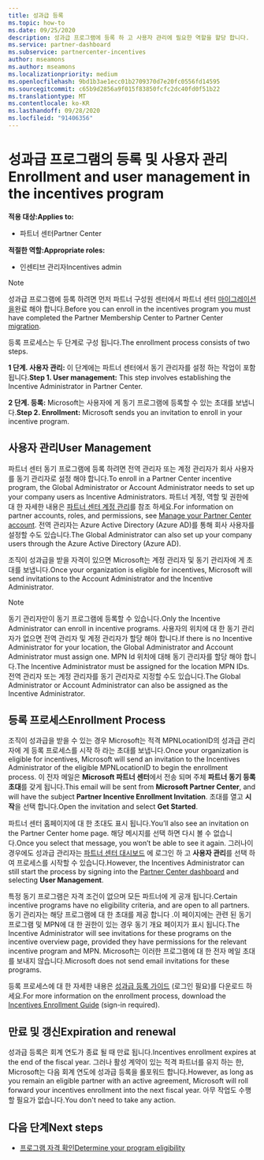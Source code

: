 ```yaml
---
title: 성과급 등록
ms.topic: how-to
ms.date: 09/25/2020
description: 성과급 프로그램에 등록 하 고 사용자 관리에 필요한 역할을 할당 합니다.
ms.service: partner-dashboard
ms.subservice: partnercenter-incentives
author: mseamons
ms.author: mseamons
ms.localizationpriority: medium
ms.openlocfilehash: 9bd1b3ae1ecc01b2709370d7e20fc0556fd14595
ms.sourcegitcommit: c65b9d2856a9f015f83850fcfc2dc40fd0f51b22
ms.translationtype: MT
ms.contentlocale: ko-KR
ms.lasthandoff: 09/28/2020
ms.locfileid: "91406356"
---
```

# <a name="enrollment-and-user-management-in-the-incentives-program"></a><span data-ttu-id="14961-103">성과급 프로그램의 등록 및 사용자 관리</span><span class="sxs-lookup"><span data-stu-id="14961-103">Enrollment and user management in the incentives program</span></span>

<span data-ttu-id="14961-104">**적용 대상:**</span><span class="sxs-lookup"><span data-stu-id="14961-104">**Applies to:**</span></span>

- <span data-ttu-id="14961-105">파트너 센터</span><span class="sxs-lookup"><span data-stu-id="14961-105">Partner Center</span></span>

<span data-ttu-id="14961-106">**적절한 역할:**</span><span class="sxs-lookup"><span data-stu-id="14961-106">**Appropriate roles:**</span></span>

- <span data-ttu-id="14961-107">인센티브 관리자</span><span class="sxs-lookup"><span data-stu-id="14961-107">Incentives admin</span></span>

>[!NOTE]
><span data-ttu-id="14961-108">성과급 프로그램에 등록 하려면 먼저 파트너 구성원 센터에서 파트너 센터 [마이그레이션을](prepare-pmc-pc-migration.md)완료 해야 합니다.</span><span class="sxs-lookup"><span data-stu-id="14961-108">Before you can enroll in the incentives program you must have completed the Partner Membership Center to Partner Center [migration](prepare-pmc-pc-migration.md).</span></span>

<span data-ttu-id="14961-109">등록 프로세스는 두 단계로 구성 됩니다.</span><span class="sxs-lookup"><span data-stu-id="14961-109">The enrollment process consists of two steps.</span></span>

<span data-ttu-id="14961-110">**1 단계. 사용자 관리:** 이 단계에는 파트너 센터에서 동기 관리자를 설정 하는 작업이 포함 됩니다.</span><span class="sxs-lookup"><span data-stu-id="14961-110">**Step 1. User management:** This step involves establishing the Incentive Administrator in Partner Center.</span></span>

<span data-ttu-id="14961-111">**2 단계. 등록:** Microsoft는 사용자에 게 동기 프로그램에 등록할 수 있는 초대를 보냅니다.</span><span class="sxs-lookup"><span data-stu-id="14961-111">**Step 2. Enrollment:** Microsoft sends you an invitation to enroll in your incentive program.</span></span>

## <a name="user-management"></a><span data-ttu-id="14961-112">사용자 관리</span><span class="sxs-lookup"><span data-stu-id="14961-112">User Management</span></span>

<span data-ttu-id="14961-113">파트너 센터 동기 프로그램에 등록 하려면 전역 관리자 또는 계정 관리자가 회사 사용자를 동기 관리자로 설정 해야 합니다.</span><span class="sxs-lookup"><span data-stu-id="14961-113">To enroll in a Partner Center incentive program, the Global Administrator or Account Administrator needs to set up your company users as Incentive Administrators.</span></span> <span data-ttu-id="14961-114">파트너 계정, 역할 및 권한에 대 한 자세한 내용은 [파트너 센터 계정 관리](partner-center-account-setup.md)를 참조 하세요.</span><span class="sxs-lookup"><span data-stu-id="14961-114">For information on partner accounts, roles, and permissions, see [Manage your Partner Center account](partner-center-account-setup.md).</span></span> <span data-ttu-id="14961-115">전역 관리자는 Azure Active Directory (Azure AD)를 통해 회사 사용자를 설정할 수도 있습니다.</span><span class="sxs-lookup"><span data-stu-id="14961-115">The Global Administrator can also set up your company users through the Azure Active Directory (Azure AD).</span></span>

<span data-ttu-id="14961-116">조직이 성과급을 받을 자격이 있으면 Microsoft는 계정 관리자 및 동기 관리자에 게 초대를 보냅니다.</span><span class="sxs-lookup"><span data-stu-id="14961-116">Once your organization is eligible for incentives, Microsoft will send invitations to the Account Administrator and the Incentive Administrator.</span></span>

>[!NOTE]
><span data-ttu-id="14961-117">동기 관리자만이 동기 프로그램에 등록할 수 있습니다.</span><span class="sxs-lookup"><span data-stu-id="14961-117">Only the Incentive Administrator can enroll in incentive programs.</span></span> <span data-ttu-id="14961-118">사용자의 위치에 대 한 동기 관리자가 없으면 전역 관리자 및 계정 관리자가 할당 해야 합니다.</span><span class="sxs-lookup"><span data-stu-id="14961-118">If there is no Incentive Administrator for your location, the Global Administrator and Account Administrator must assign one.</span></span> <span data-ttu-id="14961-119">MPN Id 위치에 대해 동기 관리자를 할당 해야 합니다.</span><span class="sxs-lookup"><span data-stu-id="14961-119">The Incentive Administrator must be assigned for the location MPN IDs.</span></span> <span data-ttu-id="14961-120">전역 관리자 또는 계정 관리자를 동기 관리자로 지정할 수도 있습니다.</span><span class="sxs-lookup"><span data-stu-id="14961-120">The Global Administrator or Account Administrator can also be assigned as the Incentive Administrator.</span></span>

## <a name="enrollment-process"></a><span data-ttu-id="14961-121">등록 프로세스</span><span class="sxs-lookup"><span data-stu-id="14961-121">Enrollment Process</span></span>

<span data-ttu-id="14961-122">조직이 성과급을 받을 수 있는 경우 Microsoft는 적격 MPNLocationID의 성과급 관리자에 게 등록 프로세스를 시작 하 라는 초대를 보냅니다.</span><span class="sxs-lookup"><span data-stu-id="14961-122">Once your organization is eligible for incentives, Microsoft will send an invitation to the Incentives Administrator of the eligible MPNLocationID to begin the enrollment process.</span></span> <span data-ttu-id="14961-123">이 전자 메일은 **Microsoft 파트너 센터**에서 전송 되며 주체 **파트너 동기 등록 초대**를 갖게 됩니다.</span><span class="sxs-lookup"><span data-stu-id="14961-123">This email will be sent from **Microsoft Partner Center**, and will have the subject **Partner Incentive Enrollment Invitation**.</span></span> <span data-ttu-id="14961-124">초대를 열고 **시작**을 선택 합니다.</span><span class="sxs-lookup"><span data-stu-id="14961-124">Open the invitation and select **Get Started**.</span></span>

<span data-ttu-id="14961-125">파트너 센터 홈페이지에 대 한 초대도 표시 됩니다.</span><span class="sxs-lookup"><span data-stu-id="14961-125">You’ll also see an invitation on the Partner Center home page.</span></span> <span data-ttu-id="14961-126">해당 메시지를 선택 하면 다시 볼 수 없습니다.</span><span class="sxs-lookup"><span data-stu-id="14961-126">Once you select that message, you won’t be able to see it again.</span></span> <span data-ttu-id="14961-127">그러나이 경우에도 성과급 관리자는 [파트너 센터 대시보드](https://partner.microsoft.com/dashboard/) 에 로그인 하 고 **사용자 관리**를 선택 하 여 프로세스를 시작할 수 있습니다.</span><span class="sxs-lookup"><span data-stu-id="14961-127">However, the Incentives Administrator can still start the process by signing into the [Partner Center dashboard](https://partner.microsoft.com/dashboard/) and selecting **User Management**.</span></span>

<span data-ttu-id="14961-128">특정 동기 프로그램은 자격 조건이 없으며 모든 파트너에 게 공개 됩니다.</span><span class="sxs-lookup"><span data-stu-id="14961-128">Certain incentive programs have no eligibility criteria, and are open to all partners.</span></span> <span data-ttu-id="14961-129">동기 관리자는 해당 프로그램에 대 한 초대를 제공 합니다 .이 페이지에는 관련 된 동기 프로그램 및 MPN에 대 한 권한이 있는 경우 동기 개요 페이지가 표시 됩니다.</span><span class="sxs-lookup"><span data-stu-id="14961-129">The Incentive Administrator will see invitations for these programs on the incentive overview page, provided they have permissions for the relevant incentive program and MPN.</span></span> <span data-ttu-id="14961-130">Microsoft는 이러한 프로그램에 대 한 전자 메일 초대를 보내지 않습니다.</span><span class="sxs-lookup"><span data-stu-id="14961-130">Microsoft does not send email invitations for these programs.</span></span>

<span data-ttu-id="14961-131">등록 프로세스에 대 한 자세한 내용은 [성과급 등록 가이드](https://partner.microsoft.com/resources/detail/partner-center-incentives-enrollment-pdf) (로그인 필요)를 다운로드 하세요.</span><span class="sxs-lookup"><span data-stu-id="14961-131">For more information on the enrollment process, download the [Incentives Enrollment Guide](https://partner.microsoft.com/resources/detail/partner-center-incentives-enrollment-pdf) (sign-in required).</span></span>

## <a name="expiration-and-renewal"></a><span data-ttu-id="14961-132">만료 및 갱신</span><span class="sxs-lookup"><span data-stu-id="14961-132">Expiration and renewal</span></span>

<span data-ttu-id="14961-133">성과급 등록은 회계 연도가 종료 될 때 만료 됩니다.</span><span class="sxs-lookup"><span data-stu-id="14961-133">Incentives enrollment expires at the end of the fiscal year.</span></span> <span data-ttu-id="14961-134">그러나 활성 계약이 있는 적격 파트너를 유지 하는 한, Microsoft는 다음 회계 연도에 성과급 등록을 롤포워드 합니다.</span><span class="sxs-lookup"><span data-stu-id="14961-134">However, as long as you remain an eligible partner with an active agreement, Microsoft will roll forward your incentives enrollment into the next fiscal year.</span></span> <span data-ttu-id="14961-135">아무 작업도 수행할 필요가 없습니다.</span><span class="sxs-lookup"><span data-stu-id="14961-135">You don't need to take any action.</span></span>

## <a name="next-steps"></a><span data-ttu-id="14961-136">다음 단계</span><span class="sxs-lookup"><span data-stu-id="14961-136">Next steps</span></span>

- [<span data-ttu-id="14961-137">프로그램 자격 확인</span><span class="sxs-lookup"><span data-stu-id="14961-137">Determine your program eligibility</span></span>](incentives-determined-your-program-eligibility.md)
